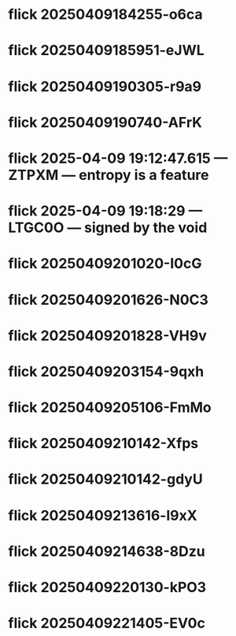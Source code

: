 # flick 20250409184255-o6ca
# flick 20250409185951-eJWL
# flick 20250409190305-r9a9
# flick 20250409190740-AFrK
# flick 2025-04-09 19:12:47.615 — ZTPXM — entropy is a feature
# flick 2025-04-09 19:18:29 — LTGC0O — signed by the void
# flick 20250409201020-I0cG
# flick 20250409201626-N0C3
# flick 20250409201828-VH9v
# flick 20250409203154-9qxh
# flick 20250409205106-FmMo
# flick 20250409210142-Xfps
# flick 20250409210142-gdyU
# flick 20250409213616-l9xX
# flick 20250409214638-8Dzu
# flick 20250409220130-kPO3
# flick 20250409221405-EV0c
